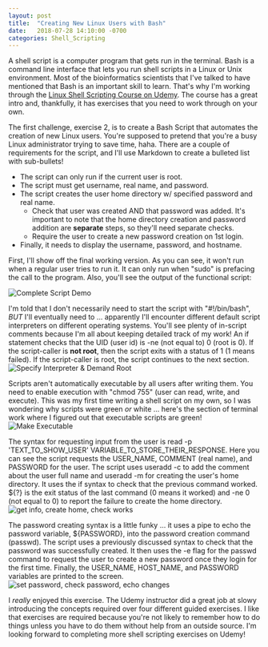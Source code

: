 ```yaml
---
layout: post
title:  "Creating New Linux Users with Bash"
date:   2018-07-28 14:10:00 -0700
categories: Shell_Scripting
---
```

A shell script is a computer program that gets run in the terminal. Bash is a command line interface that lets you run shell scripts in a Linux or Unix environment. Most of the bioinformatics scientists that I've talked to have mentioned that Bash is an important skill to learn. That's why I'm working through the [Linux Shell Scripting Course on Udemy]. The course has a great intro and, thankfully, it has exercises that you need to work through on your own.

The first challenge, exercise 2, is to create a Bash Script that automates the creation of new Linux users. You're supposed to pretend that you're a busy Linux administrator trying to save time, haha. There are a couple of requirements for the script, and I'll use Markdown to create a bulleted list with sub-bullets!

* The script can only run if the current user is root.
* The script must get username, real name, and password.
* The script creates the user home directory w/ specified password and real name.
  * Check that user was created AND that password was added. It's important to note that the home directory creation and password addition are **separate** steps, so they'll need separate checks.
  * Require the user to create a new password creation on 1st login.
* Finally, it needs to display the username, password, and hostname.

First, I'll show off the final working version. As you can see, it won't run when a regular user tries to run it. It can only run when "sudo" is prefacing the call to the program. Also, you'll see the output of the functional script:

![Complete Script Demo]({{"/assets/bash_create_user/root_works_user_creation.jpg"}})

I'm told that I don't necessarily need to start the script with "#!/bin/bash", *BUT* I'll eventually need to ... apparently I'll encounter different default script interpreters on different operating systems. You'll see plenty of in-script comments because I'm all about keeping detailed track of my work! An if statement checks that the UID (user id) is -ne (not equal to) 0 (root is 0). If the script-caller is **not root**, then the script exits with a status of 1 (1 means failed). If the script-caller is root, the script continues to the next section.
![Specify Interpreter & Demand Root]({{"/assets/bash_create_user/specify_interpreter_demand_root.jpg"}})

Scripts aren't automatically executable by all users after writing them. You need to enable execution with "chmod 755" (user can read, write, and execute). This was my first time writing a shell script on my own, so I was wondering why scripts were green *or* white ... here's the section of terminal work where I figured out that executable scripts are green!
![Make Executable]({{"/assets/bash_create_user/green_make_script_executable.jpg"}})

The syntax for requesting input from the user is read -p 'TEXT_TO_SHOW_USER' VARIABLE_TO_STORE_THEIR_RESPONSE. Here you can see the script requests the USER_NAME, COMMENT (real name), and PASSWORD for the user. The script uses useradd -c to add the comment about the user full name and useradd -m for creating the user's home directory. It uses the if syntax to check that the previous command worked. ${?} is the exit status of the last command (0 means it worked) and -ne 0 (not equal to 0) to report the failure to create the home directory.
![get info, create home, check works]({{"/assets/bash_create_user/get_info_create_user_home.jpg"}})

The password creating syntax is a little funky ... it uses a pipe to echo the password variable, ${PASSWORD}, into the password creation command (passwd). The script uses a previously discussed syntax to check that the password was successfully created. It then uses the -e flag for the passwd command to request the user to create a new password once they login for the first time. Finally, the USER_NAME, HOST_NAME, and PASSWORD variables are printed to the screen.  
![set password, check password, echo changes]({{"/assets/bash_create_user/set_password_echo_changes.jpg"}})

I *really* enjoyed this exercise. The Udemy instructor did a great job at slowy introducing the concepts required over four different guided exercises. I like that exercises are required because you're not likely to remember how to do things unless you have to do them without help from an outside source. I'm looking forward to completing more shell scripting exercises on Udemy!

[Linux Shell Scripting Course on Udemy]:https://www.udemy.com/linux-shell-scripting-projects/
